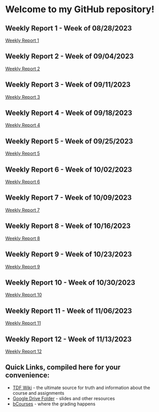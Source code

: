 # Welcome to my GitHub repository!

## Weekly Report 1 - Week of 08/28/2023 ##
[Weekly Report 1](weekly-reports/weekly-report-1.md)

## Weekly Report 2 - Week of 09/04/2023 ##
[Weekly Report 2](weekly-reports/weekly-report-2.md)

## Weekly Report 3 - Week of 09/11/2023 ##
[Weekly Report 3](weekly-reports/weekly-report-3.md)

## Weekly Report 4 - Week of 09/18/2023 ##
[Weekly Report 4](weekly-reports/weekly-report-4.md)

## Weekly Report 5 - Week of 09/25/2023 ##
[Weekly Report 5](weekly-reports/weekly-report-5.md)

## Weekly Report 6 - Week of 10/02/2023 ##
[Weekly Report 6](weekly-reports/weekly-report-6.md)

## Weekly Report 7 - Week of 10/09/2023 ##
[Weekly Report 7](weekly-reports/weekly-report-7.md)

## Weekly Report 8 - Week of 10/16/2023 ##
[Weekly Report 8](weekly-reports/weekly-report-8.md)

## Weekly Report 9 - Week of 10/23/2023 ##
[Weekly Report 9](weekly-reports/weekly-report-9.md)

## Weekly Report 10 - Week of 10/30/2023 ##
[Weekly Report 10](weekly-reports/weekly-report-10.md)

## Weekly Report 11 - Week of 11/06/2023 ##
[Weekly Report 11](weekly-reports/weekly-report-11.md)

## Weekly Report 12 - Week of 11/13/2023 ##
[Weekly Report 12](weekly-reports/weekly-report-12.md)

## Quick Links, compiled here for your convenience: ##

- [TDF Wiki](https://github.com/Berkeley-MDes/desinv-202/wiki) - the ultimate source for truth and information about the course and assignments
- [Google Drive Folder](https://drive.google.com/drive/folders/1OjFgu4llHn-2WayQFVWRKFyOkQ_WaQRx?usp=drive_link) - slides and other resources
- [bCourses](https://bcourses.berkeley.edu/courses/1528355) - where the grading happens


